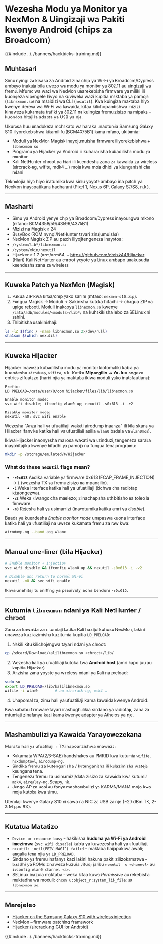 # Wezesha Modu ya Monitor ya NexMon & Uingizaji wa Pakiti kwenye Android (chips za Broadcom)

{{#include ../../banners/hacktricks-training.md}}

## Muhtasari
Simu nyingi za kisasa za Android zina chip ya Wi-Fi ya Broadcom/Cypress ambayo inakuja bila uwezo wa modu ya monitor ya 802.11 au uingizaji wa fremu. Mfumo wa wazi wa NexMon unarekebisha firmware ya miliki ili kuongeza vipengele hivyo na kuviweka wazi kupitia maktaba ya pamoja (`libnexmon.so`) na msaidizi wa CLI (`nexutil`). Kwa kuingiza maktaba hiyo kwenye dereva wa Wi-Fi wa kawaida, kifaa kilichopandishwa mizizi kinaweza kukamata trafiki ya 802.11 na kuingiza fremu zisizo na mipaka – kuondoa hitaji la adapta ya USB ya nje.

Ukurasa huu unadokeza mchakato wa haraka unaotumia Samsung Galaxy S10 iliyorekebishwa kikamilifu (BCM4375B1) kama mfano, ukitumia:

* Moduli ya NexMon Magisk inayojumuisha firmware iliyorekebishwa + `libnexmon.so`
* Programu ya Hijacker ya Android ili kuharakisha kubadilisha modu ya monitor
* Kali NetHunter chroot ya hiari ili kuendesha zana za kawaida za wireless (aircrack-ng, wifite, mdk4 …) moja kwa moja dhidi ya kiunganishi cha ndani

Teknolojia hiyo hiyo inatumika kwa simu yoyote ambayo ina patch ya NexMon inayopatikana hadharani (Pixel 1, Nexus 6P, Galaxy S7/S8, n.k.).

---

## Masharti
* Simu ya Android yenye chip ya Broadcom/Cypress inayoungwa mkono (mfano: BCM4358/59/43596/4375B1)
* Mizizi na Magisk ≥ 24
* BusyBox (ROM nyingi/NetHunter tayari zinajumuisha)
* NexMon Magisk ZIP au patch iliyojitengeneza inayotoa:
* `/system/lib*/libnexmon.so`
* `/system/xbin/nexutil`
* Hijacker ≥ 1.7 (arm/arm64) – https://github.com/chrisk44/Hijacker
* (Hiari) Kali NetHunter au chroot yoyote ya Linux ambapo unakusudia kuendesha zana za wireless

---

## Kuweka Patch ya NexMon (Magisk)
1. Pakua ZIP kwa kifaa/chip yako sahihi (mfano: `nexmon-s10.zip`).
2. Fungua Magisk -> Moduli -> Sakinisha kutoka hifadhi -> chagua ZIP na upige rebooti.
Moduli inakopya `libnexmon.so` kwenye `/data/adb/modules/<module>/lib*/` na kuhakikisha lebo za SELinux ni sahihi.
3. Thibitisha usakinishaji:
```bash
ls -lZ $(find / -name libnexmon.so 2>/dev/null)
sha1sum $(which nexutil)
```

---

## Kuweka Hijacker
Hijacker inaweza kubadilisha modu ya monitor kiotomatiki kabla ya kuendesha `airodump`, `wifite`, n.k.  Katika **Mipangilio -> Ya Juu** ongeza entries zifuatazo (hariri njia ya maktaba ikiwa moduli yako inatofautiana):
```
Prefix:
LD_PRELOAD=/data/user/0/com.hijacker/files/lib/libnexmon.so

Enable monitor mode:
svc wifi disable; ifconfig wlan0 up; nexutil -s0x613 -i -v2

Disable monitor mode:
nexutil -m0; svc wifi enable
```
Wezesha "Anza hali ya ufuatiliaji wakati airodump inaanza" ili kila skana ya Hijacker ifanyike katika hali ya ufuatiliaji asilia (`wlan0` badala ya `wlan0mon`).

Ikiwa Hijacker inaonyesha makosa wakati wa uzinduzi, tengeneza saraka inayohitajika kwenye hifadhi ya pamoja na fungua tena programu:
```bash
mkdir -p /storage/emulated/0/Hijacker
```
### What do those `nexutil` flags mean?
* **`-s0x613`**   Andika variable ya firmware 0x613 (FCAP_FRAME_INJECTION) → `1` (wezesha TX ya fremu zisizo na mpangilio).
* **`-i`**         Weka interface katika hali ya ufuatiliaji (kichwa cha radiotap kitaongezwa).
* **`-v2`**        Weka kiwango cha maelezo; `2` inachapisha uthibitisho na toleo la firmware.
* **`-m0`**        Rejesha hali ya usimamizi (inayotumika katika amri ya *disable*).

Baada ya kuendesha *Enable monitor mode* unapaswa kuona interface katika hali ya ufuatiliaji na uweze kukamata fremu za raw kwa:
```bash
airodump-ng --band abg wlan0
```
---

## Manual one-liner (bila Hijacker)
```bash
# Enable monitor + injection
svc wifi disable && ifconfig wlan0 up && nexutil -s0x613 -i -v2

# Disable and return to normal Wi-Fi
nexutil -m0 && svc wifi enable
```
Ikiwa unahitaji tu sniffing ya passively, acha bendera `-s0x613`.

---

## Kutumia `libnexmon` ndani ya Kali NetHunter / chroot
Zana za kawaida za mtumiaji katika Kali hazijui kuhusu NexMon, lakini unaweza kuzilazimisha kuzitumia kupitia `LD_PRELOAD`:

1. Nakili kitu kilichojengwa tayari ndani ya chroot:
```bash
cp /sdcard/Download/kalilibnexmon.so <chroot>/lib/
```
2. Wezesha hali ya ufuatiliaji kutoka kwa **Android host** (amri hapo juu au kupitia Hijacker).
3. Anzisha zana yoyote ya wireless ndani ya Kali na preload:
```bash
sudo su
export LD_PRELOAD=/lib/kalilibnexmon.so
wifite -i wlan0        # au aircrack-ng, mdk4 …
```
4. Unapomaliza, zima hali ya ufuatiliaji kama kawaida kwenye Android.

Kwa sababu firmware tayari inashughulikia sindano ya radiotap, zana za mtumiaji zinafanya kazi kama kwenye adapter ya Atheros ya nje.

---

## Mashambulizi ya Kawaida Yanayowezekana
Mara tu hali ya ufuatiliaji + TX inapoanzishwa unaweza:
* Kukamata WPA(2/3-SAE) handshakes au PMKID kwa kutumia `wifite`, `hcxdumptool`, `airodump-ng`.
* Sindika fremu za kutenganisha / kutenganisha ili kulazimisha wateja kuungana tena.
* Tengeneza fremu za usimamizi/data zisizo za kawaida kwa kutumia `mdk4`, `aireplay-ng`, Scapy, nk.
* Jenga AP za uasi au fanya mashambulizi ya KARMA/MANA moja kwa moja kutoka kwa simu.

Utendaji kwenye Galaxy S10 ni sawa na NIC za USB za nje (~20 dBm TX, 2-3 M pps RX).

---

## Kutatua Matatizo
* `Device or resource busy` – hakikisha **huduma ya Wi-Fi ya Android imezimwa** (`svc wifi disable`) kabla ya kuwezesha hali ya ufuatiliaji.
* `nexutil: ioctl(PRIV_MAGIC) failed` – maktaba haijapakiwa awali; angalia tena njia ya `LD_PRELOAD`.
* Sindano ya fremu inafanya kazi lakini hakuna pakiti zilizokamatwa – baadhi ya ROMs zinaweza kuzuia vituo; jaribu `nexutil -c <channel>` au `iwconfig wlan0 channel <n>`.
* SELinux inazuia maktaba – weka kifaa kuwa *Permissive* au rekebisha muktadha wa moduli: `chcon u:object_r:system_lib_file:s0 libnexmon.so`.

---

## Marejeleo
* [Hijacker on the Samsung Galaxy S10 with wireless injection](https://forums.kali.org/t/hijacker-on-the-samsung-galaxy-s10-with-wireless-injection/10305)
* [NexMon – firmware patching framework](https://github.com/seemoo-lab/nexmon)
* [Hijacker (aircrack-ng GUI for Android)](https://github.com/chrisk44/Hijacker)

{{#include ../../banners/hacktricks-training.md}}
